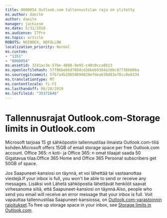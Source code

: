 ```yaml
---
title: 8000054 Outlook.com tallennustilan raja on ylitetty
ms.author: daeite
author: daeite
manager: jackiesm
ms.date: 5/31/2018
ms.audience: ITPro
ms.topic: article
ROBOTS: NOINDEX, NOFOLLOW
localization_priority: Normal
ms.custom:
- "1351"
- "8000054"
ms.assetid: 3241ac3e-57be-4888-9e95-c48c0cca8b13
ms.openlocfilehash: 57f06beb6d786dcd26beb9384a10bc87736bb0ba
ms.sourcegitcommit: 5fb7a4b28859690020efdea630d03e70cc0e6334
ms.translationtype: MT
ms.contentlocale: fi-FI
ms.lasthandoff: 06/28/2019
ms.locfileid: "35371646"
---
```

# <a name="storage-limits-in-outlookcom"></a><span data-ttu-id="27e8d-102">Tallennusrajat Outlook.com-</span><span class="sxs-lookup"><span data-stu-id="27e8d-102">Storage limits in Outlook.com</span></span>

<span data-ttu-id="27e8d-103">Microsoft tarjoaa 15 gt sähköpostin tallennustilaa ilmaista Outlook.com-tiliä kohden.</span><span class="sxs-lookup"><span data-stu-id="27e8d-103">Microsoft offers 15GB of email storage space per free Outlook.com account.</span></span> <span data-ttu-id="27e8d-104">Office 365: n koti- ja Office 365: n omat tilaajat saada 50 Gigatavua tilaa.</span><span class="sxs-lookup"><span data-stu-id="27e8d-104">Office 365 Home and Office 365 Personal subscribers get 50GB of space.</span></span>
  
<span data-ttu-id="27e8d-105">Jos Saapuneet-kansiosi on täynnä, et voi lähettää tai vastaanottaa viestejä.</span><span class="sxs-lookup"><span data-stu-id="27e8d-105">If your inbox is full, you won't be able to send or receive any messages.</span></span> <span data-ttu-id="27e8d-106">Lisäksi voit Lähetä sähköpostia lähettävät henkilöt saavat virhesanoma siitä, että Saapuneet-kansiosi on täynnä.</span><span class="sxs-lookup"><span data-stu-id="27e8d-106">Also, people who send you email will receive an error message that your inbox is full.</span></span> <span data-ttu-id="27e8d-107">Voit vapauttaa tallennustilaa Saapuneet-kansiossa, on [Outlook.com-varastoinnin rajoitukset](https://go.microsoft.com/fwlink/p/?linkid=2001900&amp;clcid=0x409).</span><span class="sxs-lookup"><span data-stu-id="27e8d-107">To free up storage space in your inbox, see [Storage limits in Outlook.com](https://go.microsoft.com/fwlink/p/?linkid=2001900&amp;clcid=0x409).</span></span>
  